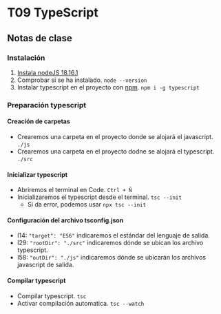 # T09 TypeScript

## Notas de clase
### Instalación
1. [Instala nodeJS 18.16.1](https://nodejs.org/en)
2. Comprobar si se ha instalado. `node --version`
3. Instalar typescript en el proyecto con [npm](https://www.npmjs.com/package/typescript). `npm i -g typescript`

### Preparación typescript
#### Creación de carpetas
* Crearemos una carpeta en el proyecto donde se alojará el javascript. `./js`
* Crearemos una carpeta en el proyecto dodne se alojará el typescript. `./src`

#### Inicializar typescript
* Abriremos el terminal en Code. `Ctrl + Ñ`
* Inicializaremos el typescript desde el terminal. `tsc --init`
    * Si da error, podemos usar `npx tsc --init`

#### Configuración del archivo tsconfig.json
* l14: `"target": "ES6"` indicaremos el estándar del lenguaje de salida.
* l29: `"rootDir": "./src"` indicaremos dónde se ubican los archivo typescript.
* l58: `"outDir": "./js"` indicaremos dónde se ubicarán los archivos javascript de salida.

#### Compilar typescript
* Compilar typescript. `tsc`
* Activar compilación automatica. `tsc --watch`